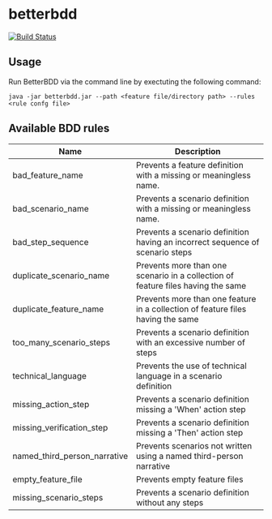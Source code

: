 # betterbdd
[![Build Status](https://travis-ci.org/s0phia/BetterBDD.svg?branch=master)](https://travis-ci.org/s0phia/BetterBDD)


Usage
-----------

Run BetterBDD via the command line by exectuting the following command:
 
    java -jar betterbdd.jar --path <feature file/directory path> --rules <rule confg file> 
    
 ## Available BDD rules

| Name                         | Description                                                                        |   
|------------------------------|------------------------------------------------------------------------------------|
| bad_feature_name             | Prevents a feature definition with a missing or meaningless name.                  |
| bad_scenario_name            | Prevents a scenario definition with a missing or meaningless name.                 |
| bad_step_sequence            | Prevents a scenario definition having an incorrect sequence of scenario steps    	|
| duplicate_scenario_name      | Prevents more than one scenario in a collection of feature files   having the same |   
| duplicate_feature_name       | Prevents more than one feature in a collection of feature files having the same  	|   
| too_many_scenario_steps      | Prevents a scenario definition with an excessive number of steps                   |  
| technical_language           | Prevents the use of technical   language in a scenario definition                  |  
| missing_action_step          | Prevents a scenario definition missing a 'When' action step                      	|  
| missing_verification_step    | Prevents a scenario definition missing a 'Then' action step                      	|   
| named_third_person_narrative | Prevents scenarios not written using a named third-person narrative                |    
| empty_feature_file           | Prevents empty feature files                                                       |  
| missing_scenario_steps       | Prevents a scenario definition without any steps                                   |   